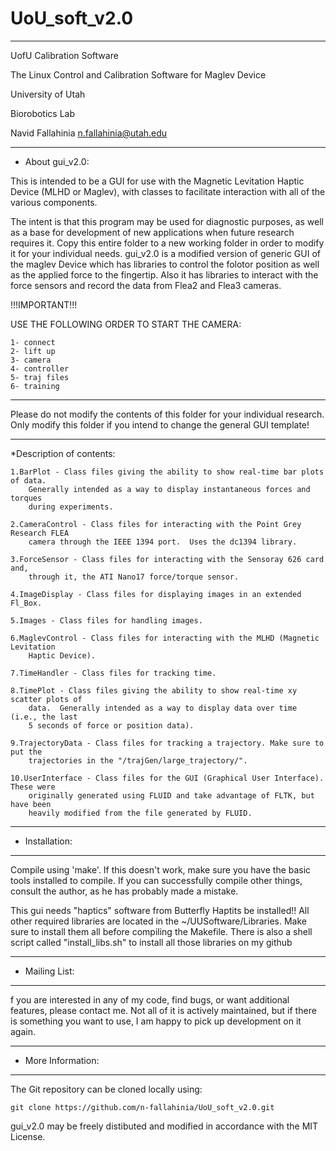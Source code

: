 # UoU_soft_v2.0
********************************************************************************
UofU Calibration Software
  
The Linux Control and Calibration Software for Maglev Device
  
University of Utah
  
Biorobotics Lab
	
Navid Fallahinia <n.fallahinia@utah.edu>
********************************************************************************
* About gui_v2.0:

This is intended to be a GUI for use with the Magnetic Levitation Haptic
Device (MLHD or Maglev), with classes to facilitate interaction with all of the
various components.

The intent is that this program may be used for diagnostic purposes, as well as
a base for development of new applications when future research requires it.
Copy this entire folder to a new working folder in order to modify it for your
individual needs. gui_v2.0 is a modified version of generic GUI of the maglev Device 
which has libraries to control the folotor position as well as the applied force to 
the fingertip. Also it has libraries to interact with the force sensors and record the
data from Flea2 and Flea3 cameras.

!!!IMPORTANT!!!

USE THE FOLLOWING ORDER TO START THE CAMERA:

	1- connect
	2- lift up
	3- camera
	4- controller
	5- traj files
	6- training

********************************************************************************
Please do not modify the contents of this folder for your individual research.
Only modify this folder if you intend to change the general GUI template!
********************************************************************************

*Description of contents:

	1.BarPlot - Class files giving the ability to show real-time bar plots of data.
    	Generally intended as a way to display instantaneous forces and torques
    	during experiments.

	2.CameraControl - Class files for interacting with the Point Grey Research FLEA
	    camera through the IEEE 1394 port.  Uses the dc1394 library.

	3.ForceSensor - Class files for interacting with the Sensoray 626 card and,
	    through it, the ATI Nano17 force/torque sensor.

	4.ImageDisplay - Class files for displaying images in an extended Fl_Box.

	5.Images - Class files for handling images.

	6.MaglevControl - Class files for interacting with the MLHD (Magnetic Levitation
	    Haptic Device).

	7.TimeHandler - Class files for tracking time.

	8.TimePlot - Class files giving the ability to show real-time xy scatter plots of
	    data.  Generally intended as a way to display data over time (i.e., the last
	    5 seconds of force or position data).

	9.TrajectoryData - Class files for tracking a trajectory. Make sure to put the 
		trajectories in the "/trajGen/large_trajectory/".

	10.UserInterface - Class files for the GUI (Graphical User Interface).  These were
	    originally generated using FLUID and take advantage of FLTK, but have been
	    heavily modified from the file generated by FLUID.

********************************************************************************
* Installation:
********************************************************************************

Compile using 'make'.  If this doesn't work, make sure you have the
basic tools installed to compile. If you can successfully compile
other things, consult the author, as he has probably made a mistake. 

This gui needs "haptics" software from Butterfly Haptits be installed!!
All other required libraries are located in the ~/UUSoftware/Libraries.
Make sure to install them all before compiling the Makefile. There is also 
a shell script called "install_libs.sh" to install all those libraries on my github 

********************************************************************************
* Mailing List:
********************************************************************************
f you are interested in any of my code, find bugs, or want additional features, 
please contact me. Not all of it is actively maintained, but if there is something 
you want to use, I am happy to pick up development on it again.

********************************************************************************
* More Information:
********************************************************************************
The Git repository can be cloned locally using:
	
	git clone https://github.com/n-fallahinia/UoU_soft_v2.0.git

gui_v2.0 may be freely distibuted and modified in accordance with
the MIT License.

